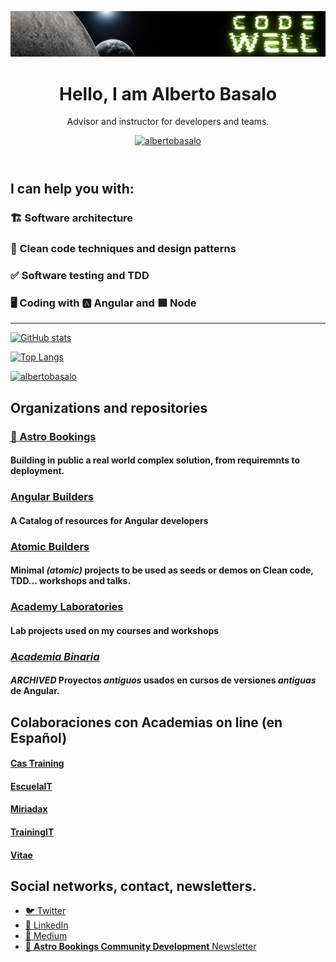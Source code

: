 [![Social banner for Alberto Basalo](https://github.com/albertobasalo/albertobasalo/raw/master/banner.png)](https://albertobasalo.notion.site/)
<header>
  <h1 align="center">Hello,  I am Alberto Basalo</h1>
  <p align="center">Advisor and instructor for developers and teams.</p>
  <p align="center">
   <a href="https://twitter.com/albertobasalo" target="blank"><img src="https://img.shields.io/twitter/follow/albertobasalo?logo=twitter&style=for-the-badge" alt="albertobasalo" /></a>
  </p>
</header>

## I can help you with:

### 🏗️ Software architecture

### 🍋 Clean code techniques and design patterns

### ✅ Software testing and TDD

### 🖥️ Coding with 🅰️ Angular and 🟩 Node

---

[![GitHub stats](https://github-readme-stats.vercel.app/api?username=albertobasalo)](https://github.com/albertobasalo)

[![Top Langs](https://github-readme-stats.vercel.app/api/top-langs/?username=albertobasalo)](https://github.com/albertobasalo)

<p align="left">
  <a href="https://github.com/ryo-ma/github-profile-trophy">
    <img src="https://github-profile-trophy.vercel.app/?username=albertobasalo" alt="albertobasalo" />
  </a>
</p>

## Organizations and repositories

### [🚀 Astro Bookings](https://github.com/AstroBookings)

#### Building in public a real world complex solution, from requiremnts to deployment.

### [Angular Builders](https://github.com/angularbuilders)

#### A Catalog of resources for Angular developers

### [Atomic Builders](https://github.com/AtomicBuilders)

#### Minimal _(atomic)_ projects to be used as seeds or demos on Clean code, TDD... workshops and talks.

### [Academy Laboratories](https://github.com/LabsAdemy)

#### Lab projects used on my courses and workshops

### [_Academia Binaria_](https://github.com/AcademiaBinaria)

#### _ARCHIVED_ Proyectos _antiguos_ usados en cursos de versiones _antiguas_ de Angular.

## Colaboraciones con Academias on line (en Español)

#### [Cas Training](https://cas-training.com/)
#### [EscuelaIT](https://escuela.it/teacher/alberto-basalo)
#### [Miriadax](https://formacion.miriadax.net/curso/taller-practico-especializado-pruebas-e2e-avanzadas-con-cypress/)
#### [TrainingIT](https://trainingit.es/)
#### [Vitae](http://www.vitaedigital.com/)

## Social networks, contact, newsletters.

- [🐦 Twitter](https://twitter.com/albertobasalo)
- [🤝 LinkedIn](https://www.linkedin.com/in/albertobasalo/)
- [📗 Medium](https://albertobasalo.medium.com/)
- [🚀 **Astro Bookings Community Development** Newsletter](https://www.getrevue.co/profile/albertobasalo)

